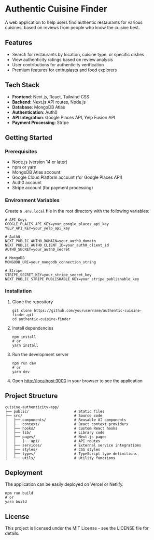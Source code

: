 # Authentic Cuisine Finder

A web application to help users find authentic restaurants for various cuisines, based on reviews from people who know the cuisine best.

## Features

- Search for restaurants by location, cuisine type, or specific dishes
- View authenticity ratings based on review analysis
- User contributions for authenticity verification
- Premium features for enthusiasts and food explorers

## Tech Stack

- **Frontend**: Next.js, React, Tailwind CSS
- **Backend**: Next.js API routes, Node.js
- **Database**: MongoDB Atlas
- **Authentication**: Auth0
- **API Integration**: Google Places API, Yelp Fusion API
- **Payment Processing**: Stripe

## Getting Started

### Prerequisites

- Node.js (version 14 or later)
- npm or yarn
- MongoDB Atlas account
- Google Cloud Platform account (for Google Places API)
- Auth0 account
- Stripe account (for payment processing)

### Environment Variables

Create a `.env.local` file in the root directory with the following variables:

```
# API Keys
GOOGLE_PLACES_API_KEY=your_google_places_api_key
YELP_API_KEY=your_yelp_api_key

# Auth0
NEXT_PUBLIC_AUTH0_DOMAIN=your_auth0_domain
NEXT_PUBLIC_AUTH0_CLIENT_ID=your_auth0_client_id
AUTH0_SECRET=your_auth0_secret

# MongoDB
MONGODB_URI=your_mongodb_connection_string

# Stripe
STRIPE_SECRET_KEY=your_stripe_secret_key
NEXT_PUBLIC_STRIPE_PUBLISHABLE_KEY=your_stripe_publishable_key
```

### Installation

1. Clone the repository
   ```
   git clone https://github.com/yourusername/authentic-cuisine-finder.git
   cd authentic-cuisine-finder
   ```

2. Install dependencies
   ```
   npm install
   # or
   yarn install
   ```

3. Run the development server
   ```
   npm run dev
   # or
   yarn dev
   ```

4. Open [http://localhost:3000](http://localhost:3000) in your browser to see the application

## Project Structure

```
cuisine-authenticity-app/
├── public/                     # Static files
├── src/                        # Source code
│   ├── components/             # Reusable UI components
│   ├── context/                # React context providers
│   ├── hooks/                  # Custom React hooks
│   ├── lib/                    # Library code
│   ├── pages/                  # Next.js pages
│   │   ├── api/                # API routes
│   ├── services/               # External service integrations
│   ├── styles/                 # CSS styles
│   ├── types/                  # TypeScript type definitions
│   └── utils/                  # Utility functions
```

## Deployment

The application can be easily deployed on Vercel or Netlify.

```
npm run build
# or
yarn build
```

## License

This project is licensed under the MIT License - see the LICENSE file for details.